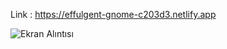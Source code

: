 Link : https://effulgent-gnome-c203d3.netlify.app



![Ekran Alıntısı](https://user-images.githubusercontent.com/95243828/199601518-5ab0915d-b68d-45c4-ab43-7b9484789e59.PNG)
